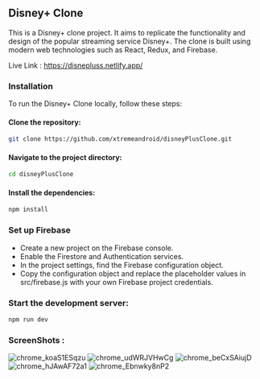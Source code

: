## Disney+ Clone
This is a Disney+ clone project. It aims to replicate the functionality and design of the popular streaming service Disney+. The clone is built using modern web technologies such as React, Redux, and Firebase.

Live Link : https://disnepluss.netlify.app/

### Installation
To run the Disney+ Clone locally, follow these steps:

#### Clone the repository:

```bash
git clone https://github.com/xtremeandroid/disneyPlusClone.git
```

#### Navigate to the project directory:

```bash
cd disneyPlusClone
```

#### Install the dependencies:
```bash
npm install
```

### Set up Firebase
* Create a new project on the Firebase console.
* Enable the Firestore and Authentication services.
* In the project settings, find the Firebase configuration object.  
* Copy the configuration object and replace the placeholder values in src/firebase.js with your own Firebase project credentials.

### Start the development server:

```bash
npm run dev
```

### ScreenShots :

![chrome_koaS1ESqzu](https://github.com/xtremeandroid/disneyPlusClone/assets/62198074/ad89688b-f970-4aa5-b794-15b61a98a08d)
![chrome_udWRJVHwCg](https://github.com/xtremeandroid/disneyPlusClone/assets/62198074/f04180d5-087d-4d84-b971-df521aeb0803)
![chrome_beCxSAiujD](https://github.com/xtremeandroid/disneyPlusClone/assets/62198074/5d366adc-df5e-4145-9873-a14a0e53cc63)
![chrome_hJAwAF72a1](https://github.com/xtremeandroid/disneyPlusClone/assets/62198074/ed5d890d-a088-40a4-abcf-3ad3e99b952f)
![chrome_Ebnwky8nP2](https://github.com/xtremeandroid/disneyPlusClone/assets/62198074/d71c92e1-2da0-4be1-8bed-5b746005492a)




